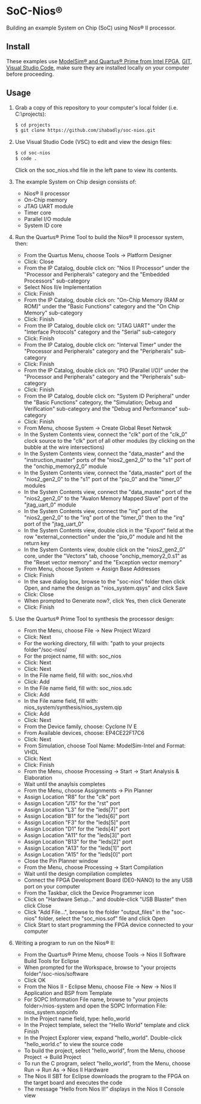 # SoC-Nios&reg;
Building an example System on Chip (SoC) using Nios&reg; II processor.

## Install

These examples use [ModelSim&reg; and Quartus&reg; Prime from Intel FPGA](http://fpgasoftware.intel.com/?edition=lite), [GIT](https://git-scm.com/download/win), [Visual Studio Code](https://code.visualstudio.com/download), make sure they are installed locally on your computer before proceeding.

## Usage

1. Grab a copy of this repository to your computer's local folder (i.e. C:\projects):

    ```sh
    $ cd projects
    $ git clone https://github.com/ihabadly/soc-nios.git
    ```
2. Use Visual Studio Code (VSC) to edit and view the design files:

    ```sh
    $ cd soc-nios
    $ code .
    ```
    Click on the soc_nios.vhd file in the left pane to view its contents.
    
3. The example System on Chip design consists of:
    - Nios&reg; II processor
    - On-Chip memory
    - JTAG UART module
    - Timer core
    - Parallel I/O module
    - System ID core

4.  Run the Quartus&reg; Prime Tool to build the Nios&reg; II processor system, then:
    - From the Quartus Menu, choose Tools -> Platform Designer
    - Click: Close
    - From the IP Catalog, double click on: "Nios II Processor" under the "Processor and Peripherals" category and the "Embedded Processors" sub-category
    - Select Nios II/e Implementation
    - Click: Finish
    - From the IP Catalog, double click on: "On-Chip Memory (RAM or ROM)" under the "Basic Functions" category and the "On Chip Memory" sub-category
    - Click: Finish
    - From the IP Catalog, double click on: "JTAG UART" under the "Interface Protocols" category and the "Serial" sub-category
    - Click: Finish
    - From the IP Catalog, double click on: "Interval Timer" under the "Processor and Peripherals" category and the "Peripherals" sub-category 
    - Click: Finish
    - From the IP Catalog, double click on: "PIO (Parallel I/O)" under the "Processor and Peripherals" category and the "Peripherals" sub-category 
    - Click: Finish
    - From the IP Catalog, double click on: "System ID Peripheral" under the "Basic Functions" category, the "Simulation; Debug and Verification" sub-category and the "Debug and Performance" sub-category 
    - Click: Finish
    - From Menu, choose System -> Create Global Reset Netwok
    - In the System Contents view, connect the "clk" port of the "clk_0" clock source to the "clk" port of all other modules (by clicking on the bubble at the wire intersections)
    - In the System Contents view, connect the "data_master" and the "instruction_master" ports of the "nios2_gen2_0" to the "s1" port of the "onchip_memory2_0" module
    - In the System Contents view, connect the "data_master" port of the "nios2_gen2_0" to the "s1" port of the "pio_0" and the "timer_0" modules
    - In the System Contents view, connect the "data_master" port of the "nios2_gen2_0" to the "Avalon Memory Mapped Slave" port of the "jtag_uart_0" module
    - In the System Contents view, connect the "irq" port of the "nios2_gen2_0" to the "irq" port of the "timer_0" then to the "irq" port of the "jtag_uart_0"
    - In the System Contents view, double click in the "Export" field at the row "external_connection" under the "pio_0" module and hit the return key
    - In the System Contents view, double click on the "nios2_gen2_0" core, under the "Vectors" tab, choose "onchip_memory2_0.s1" as the "Reset vector memory" and the "Exception vector memory"  
    - From Menu, choose System -> Assign Base Addresses
    - Click: Finish
    - In the save dialog box, browse to the "soc-nios" folder then click Open, and name the design as "nios_system.qsys" and click Save
    - Click: Close
    - When prompted to Generate now?, click Yes, then click Generate
    - Click: Finish

5.  Use the Quartus&reg; Prime Tool to synthesis the processor design:
    - From the Menu, choose File -> New Project Wizard
    - Click: Next
    - For the working directory, fill with: "path to your projects folder"/soc-nios/
    - For the project name, fill with: soc_nios
    - Click: Next
    - Click: Next
    - In the File name field, fill with: soc_nios.vhd
    - Click: Add
    - In the File name field, fill with: soc_nios.sdc
    - Click: Add
    - In the File name field, fill with: nios_system/synthesis/nios_system.qip
    - Click: Add
    - Click: Next
    - From the Device family, choose: Cyclone IV E
    - From Available devices, choose: EP4CE22F17C6
    - Click: Next
    - From Simulation, choose Tool Name: ModelSim-Intel and Format: VHDL
    - Click: Next
    - Click: Finish
    - From the Menu, choose Processing -> Start -> Start Analysis & Elaboration
    - Wait until the anaylsis completes
    - From the Menu, choose Assignments -> Pin Planner
    - Assign Location "R8" for the "clk" port
    - Assign Location "J15" for the "rst" port
    - Assign Location "L3" for the "leds[7]" port
    - Assign Location "B1" for the "leds[6]" port
    - Assign Location "F3" for the "leds[5]" port
    - Assign Location "D1" for the "leds[4]" port
    - Assign Location "A11" for the "leds[3]" port
    - Assign Location "B13" for the "leds[2]" port
    - Assign Location "A13" for the "leds[1]" port
    - Assign Location "A15" for the "leds[0]" port
    - Close the Pin Planner window
    - From the Menu, choose Processing -> Start Compilation
    - Wait until the design compilation completes
    - Connect the FPGA Development Board (DE0-NANO) to the any USB port on your computer
    - From the Taskbar, click the Device Programmer icon
    - Click on "Hardware Setup..." and double-click "USB Blaster" then click Close 
    - Click "Add File...", browse to the folder "output_files" in the "soc-nios" folder, select the "soc_nios.sof" file and click Open
    - Click Start to start programming the FPGA device connected to your computer

6. Writing a program to run on the Nios&reg; II:

    - From the Quartus&reg; Prime Menu, choose Tools -> Nios II Software Build Tools for Eclipse
    - When prompted for the Workspace, browse to "your projects folder"/soc-nios/software
    - Click OK
    - From the Nios II - Eclipse Menu, choose File -> New -> Nios II Application and BSP from Template
    - For SOPC Information File name, browse to "your projects folder>/nios-system and open the SOPC Information File: nios_system.sopcinfo
    - In the Project name field, type: hello_world
    - In the Project template, select the "Hello World" template and click Finish
    - In the Project Explorer view, expand "hello_world". Double-click "hello_world.c" to view the source code
    - To build the project, select "hello_world", from the Menu, choose Project -> Build Project
    - To run the C program, select "hello_world", from the Menu, choose Run -> Run As -> Nios II Hardware
    - The Nios II SBT for Eclipse downloads the program to the FPGA on the target board and executes the code
    - The message “Hello from Nios II!” displays in the Nios II Console view


